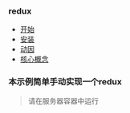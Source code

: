 <!-- START doctoc generated TOC please keep comment here to allow auto update -->
<!-- DON'T EDIT THIS SECTION, INSTEAD RE-RUN doctoc TO UPDATE -->

### redux
  - [开始](https://github.com/JaxBBLL/redux-learning/blob/master/docs/Start.md)
  - [安装](https://github.com/JaxBBLL/redux-learning/blob/master/docs/Installation.md)
  - [动因](https://github.com/JaxBBLL/redux-learning/blob/master/docs/Motivation.md)
  - [核心概念](https://github.com/JaxBBLL/redux-learning/blob/master/docs/CoreConcepts.md)

<!-- END doctoc generated TOC please keep comment here to allow auto update -->


### 本示例简单手动实现一个redux

> 请在服务器容器中运行
